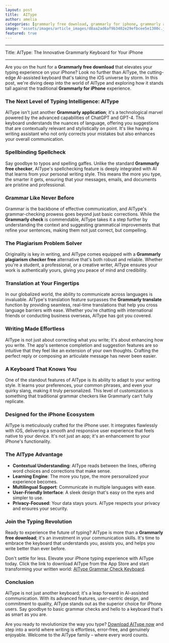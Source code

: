 ```yaml
---
layout: post
title:  AIType
author: amelia
categories: [grammarly free download, grammarly for iphone, grammarly application, grammarly free checker, grammarly check, grammarly plagiarism checker free, grammarly translate]
image: "assets/images/article_images/d8aa2ad6af9b3402e29efbcee5e1300c.jpg"
featured: true
---
```


---

Title: AIType: The Innovative Grammarly Keyboard for Your iPhone

---

Are you on the hunt for a **Grammarly free download** that elevates your typing experience on your iPhone? Look no further than AIType, the cutting-edge AI-assisted keyboard that's taking the iOS universe by storm. In this post, we're diving deep into the world of AIType and exploring how it stands tall against the traditional **Grammarly for iPhone** experience.

### The Next Level of Typing Intelligence: AIType

AIType isn't just another **Grammarly application**; it's a technological marvel powered by the advanced capabilities of ChatGPT and GPT-4. This keyboard understands the nuances of language, offering you suggestions that are contextually relevant and stylistically on point. It's like having a writing assistant who not only corrects your mistakes but also enhances your overall communication.

### Spellbinding Spellcheck

Say goodbye to typos and spelling gaffes. Unlike the standard **Grammarly free checker**, AIType's spellchecking feature is deeply integrated with AI that learns from your personal writing style. This means the more you type, the smarter it gets, ensuring that your messages, emails, and documents are pristine and professional.

### Grammar Like Never Before

Grammar is the backbone of effective communication, and AIType's grammar-checking prowess goes beyond just basic corrections. While the **Grammarly check** is commendable, AIType takes it a step further by understanding the context and suggesting grammatical improvements that refine your sentences, making them not just correct, but compelling.

### The Plagiarism Problem Solver

Originality is key in writing, and AIType comes equipped with a **Grammarly plagiarism checker free** alternative that's both robust and reliable. Whether you're a student, a professional, or a creative writer, AIType ensures your work is authentically yours, giving you peace of mind and credibility.

### Translation at Your Fingertips

In our globalized world, the ability to communicate across languages is invaluable. AIType's translation feature surpasses the **Grammarly translate** function by providing seamless, real-time translations that help you cross language barriers with ease. Whether you're chatting with international friends or conducting business overseas, AIType has got you covered.

### Writing Made Effortless

AIType is not just about correcting what you write; it's about enhancing how you write. The app's sentence completion and suggestion features are so intuitive that they feel like an extension of your own thoughts. Crafting the perfect reply or composing an articulate message has never been easier.

### A Keyboard That Knows You

One of the standout features of AIType is its ability to adapt to your writing style. It learns your preferences, your common phrases, and even your quirky slang, making it truly personalized. This level of customization is something that traditional grammar checkers like Grammarly can't fully replicate.

### Designed for the iPhone Ecosystem

AIType is meticulously crafted for the iPhone user. It integrates flawlessly with iOS, delivering a smooth and responsive user experience that feels native to your device. It's not just an app; it's an enhancement to your iPhone's functionality.

### The AIType Advantage

- **Contextual Understanding**: AIType reads between the lines, offering word choices and corrections that make sense.
- **Learning Engine**: The more you type, the more personalized your experience becomes.
- **Multilingual Support**: Communicate in multiple languages with ease.
- **User-Friendly Interface**: A sleek design that's easy on the eyes and simpler to use.
- **Privacy-Focused**: Your data stays yours. AIType respects your privacy and ensures your security.

### Join the Typing Revolution

Ready to experience the future of typing? AIType is more than a **Grammarly free download**; it's an investment in your communication skills. It's time to embrace the keyboard that understands you, assists you, and helps you write better than ever before.

Don't settle for less. Elevate your iPhone typing experience with AIType today. Click the link to download AIType from the App Store and start transforming your written world: [AIType Grammar Check Keyboard](https://apps.apple.com/us/app/aitype-grammar-check-keyboard/id6469163944).

### Conclusion

AIType is not just another keyboard; it's a leap forward in AI-assisted communication. With its advanced features, user-centric design, and commitment to quality, AIType stands out as the superior choice for iPhone users. Say goodbye to basic grammar checks and hello to a keyboard that's as smart as you are.

Are you ready to revolutionize the way you type? [Download AIType now](https://apps.apple.com/us/app/aitype-grammar-check-keyboard/id6469163944) and step into a world where writing is effortless, error-free, and genuinely enjoyable. Welcome to the AIType family – where every word counts.